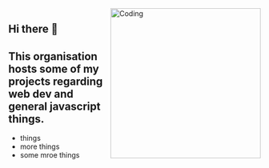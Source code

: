 <img align="right" alt="Coding" width="300" src="https://cdn.dribbble.com/users/1277312/screenshots/14733298/media/39b1045e593737587dd60e42c8422d1f.gif" >
<div>
  <h2>Hi there 👋 </h2>
  <h2>This organisation hosts some of my projects regarding web dev and general javascript things.</h2>
  <ul>
    <li>things</li>
    <li>more things</li>
    <li>some mroe things</li>
  </ul>
</div>
<!--<hr width="0%" >-->
<!--

## This organisation hosts some of my projects regarding web dev and general javascript things.

- things
- more things
- some more things

-->

<!--
**Here are some ideas to get you started:**

🙋‍♀️ A short introduction - what is your organization all about?
🌈 Contribution guidelines - how can the community get involved?
👩‍💻 Useful resources - where can the community find your docs? Is there anything else the community should know?
🍿 Fun facts - what does your team eat for breakfast?
🧙 Remember, you can do mighty things with the power of [Markdown](https://docs.github.com/github/writing-on-github/getting-started-with-writing-and-formatting-on-github/basic-writing-and-formatting-syntax)
-->
